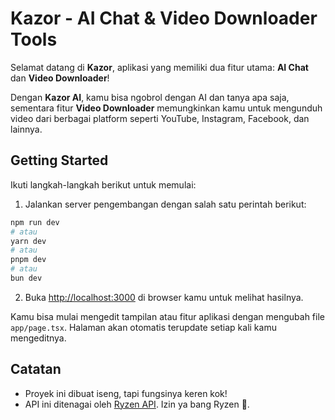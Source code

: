 # Kazor - AI Chat & Video Downloader Tools

Selamat datang di **Kazor**, aplikasi yang memiliki dua fitur utama: **AI Chat** dan **Video Downloader**!

Dengan **Kazor AI**, kamu bisa ngobrol dengan AI dan tanya apa saja, sementara fitur **Video Downloader** memungkinkan kamu untuk mengunduh video dari berbagai platform seperti YouTube, Instagram, Facebook, dan lainnya.

## Getting Started

Ikuti langkah-langkah berikut untuk memulai:

1. Jalankan server pengembangan dengan salah satu perintah berikut:

```bash
npm run dev
# atau
yarn dev
# atau
pnpm dev
# atau
bun dev
```

2. Buka [http://localhost:3000](http://localhost:3000) di browser kamu untuk melihat hasilnya.

Kamu bisa mulai mengedit tampilan atau fitur aplikasi dengan mengubah file `app/page.tsx`. Halaman akan otomatis terupdate setiap kali kamu mengeditnya.


## Catatan

- Proyek ini dibuat iseng, tapi fungsinya keren kok!
- API ini ditenagai oleh [Ryzen API](https://api.ryzendesu.vip/#hero). Izin ya bang Ryzen 🙏.


